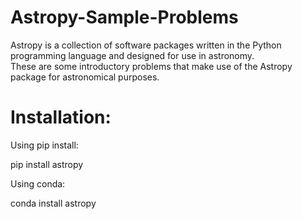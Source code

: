 # Astropy-Sample-Problems
Astropy is a collection of software packages written in the Python programming language and designed for use in astronomy.  
These are some introductory problems that make use of the Astropy package for astronomical purposes.  

# Installation:  
Using pip install:  
  
pip install astropy  
  
Using conda:  
  
conda install astropy
